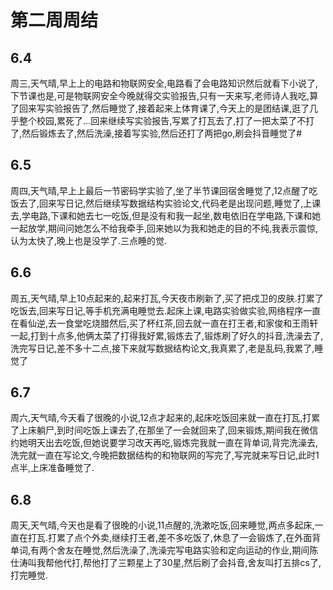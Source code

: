 # 第二周周结

## 6.4
  周三,天气晴,早上上的电路和物联网安全,电路看了会电路知识然后就看下小说了,下节课也是,可是物联网安全今晚就得交实验报告,只有一天来写,老师诗人我吃,算了回来写实验报告了,然后睡觉了,接着起来上体育课了,今天上的是团结课,逛了几乎整个校园,累死了...回来继续写实验报告,写累了打瓦去了,打了一把太菜了不打了,然后锻炼去了,然后洗澡,接着写实验,然后还打了两把go,刷会抖音睡觉了#
## 6.5 
  周四,天气晴,早上上最后一节密码学实验了,坐了半节课回宿舍睡觉了,12点醒了吃饭去了,回来写日记,然后继续写数据结构实验论文,代码老是出现问题,睡觉了,上课去,学电路,下课和她去七一吃饭,但是没有和我一起坐,数电依旧在学电路,下课和她一起放学,期间问她怎么不给我牵手,回来她以为我和她走的目的不纯,我表示震惊,认为太快了,晚上也是没学了.三点睡的觉.
## 6.6
  周五,天气晴,早上10点起来的,起来打瓦,今天夜市刷新了,买了把戍卫的皮肤.打累了吃饭去,回来写日记,等手机充满电睡觉去.起床上课,电路实验做实验,网络程序一直在看仙逆,去一食堂吃烧腊然后,买了杯红茶,回去就一直在打王者,和家俊和王雨轩一起,打到十点多,他俩太菜了打得我好累,锻炼去了,锻炼刷了好久的抖音,洗澡去了,洗完写日记,差不多十二点,接下来就写数据结构论文,我真累了,老是乱码,我累了,睡觉了 
## 6.7 
  周六,天气晴,今天看了很晚的小说,12点才起来的,起床吃饭回来就一直在打瓦,打累了上床躺尸,到时间吃饭上课去了,在那坐了一会就回来了,回来锻炼,期间我在微信约她明天出去吃饭,但她说要学习改天再吃,锻炼完我就一直在背单词,背完洗澡去,洗完就一直在写论文,今晚把数据结构的和物联网的写完了,写完就来写日记,此时1点半,上床准备睡觉了.
## 6.8
  周天,天气晴,今天也是看了很晚的小说,11点醒的,洗漱吃饭,回来睡觉,两点多起床,一直在打瓦.打累了点个外卖,继续打王者,差不多吃饭了,休息了一会锻炼了,在外面背单词,有两个舍友在睡觉,然后洗澡了,洗澡完写电路实验和定向运动的作业,期间陈仕涛叫我帮他代打,帮他打了三颗星上了30星,然后刷了会抖音,舍友叫打五排cs了,打完睡觉.